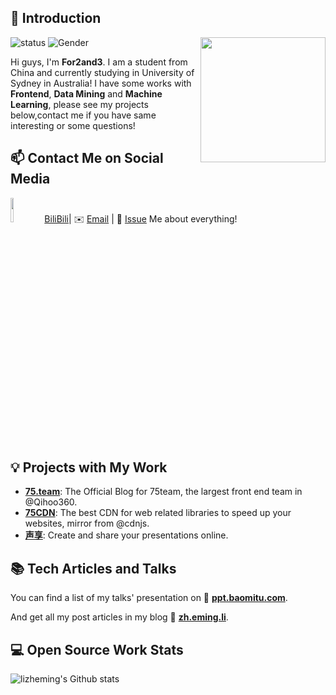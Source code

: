 ## 👋 Introduction

<!--https://user-images.githubusercontent.com/5713670/87202985-820dcb80-c2b6-11ea-9f56-7ec461c497c3.gif-->
<img align='right' src='https://octodex.github.com/images/hula_loop_octodex03.gif' width='200'>

![status](https://img.shields.io/badge/status-up-brightgreen) ![Gender](https://img.shields.io/badge/gender-%F0%9F%A4%B5-lightgrey)

Hi guys, I'm **For2and3**. I am a student from China and currently studying in University of Sydney in Australia!
I have some works with **Frontend**, **Data Mining** and **Machine Learning**, please see my projects below,contact me if you have same interesting or some questions!

## 📫 Contact Me on Social Media
<img decoding="async" src="https://github.com/for2and3/for2and3/assets/38681706/6c510b67-3bf0-4d34-927a-1ea5e9940eaf" width="10%"> [BiliBili](https://space.bilibili.com/1487430)|  ✉️ [Email](hdusly524@gmail.com) | 💬 [Issue](https://github.com/for2and3) Me about everything!

## 💡 Projects with My Work

- [**75.team**](https://75.team): The Official Blog for 75team, the largest front end team in @Qihoo360.
- [**75CDN**](https://cdn.baomitu.com): The best CDN for web related libraries to speed up your websites, mirror from @cdnjs.
- [**声享**](https://ppt.baomitu.com): Create and share your presentations online.

## 📚 Tech Articles and Talks 

You can find a list of my talks' presentation on 📖 **[ppt.baomitu.com](https://ppt.baomitu.com/u/lizheming)**. 

And get all my post articles in my blog 📝 [**zh.eming.li**](https://imnerd.org). 
 
## 💻 Open Source Work Stats


![lizheming's Github stats](https://github-readme-stats.vercel.app/api?username=lizheming&show_icons=true)

<!--
**lizheming/lizheming** is a ✨ _special_ ✨ repository because its `README.md` (this file) appears on your GitHub profile.

Here are some ideas to get you started:

- 🔭 I’m currently working on ...
- 🌱 I’m currently learning ...
- 👯 I’m looking to collaborate on ...
- 🤔 I’m looking for help with ...
- 💬 Ask me about ...
- 📫 How to reach me: ...
- 😄 Pronouns: ...
- ⚡ Fun fact: ...
-->
[-1]: https://www.facebook.com/Austin.Lee.9173/
[0]: https://m.weibo.cn/u/1694884707
[1]: https://www.zhihu.com/people/lizheming
[2]: https://segmentfault.com/u/lizheming
[3]: https://www.v2ex.com/member/lizheming

